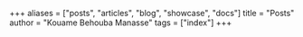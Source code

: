 +++
aliases = ["posts", "articles", "blog", "showcase", "docs"]
title = "Posts"
author = "Kouame Behouba Manasse"
tags = ["index"]
+++
